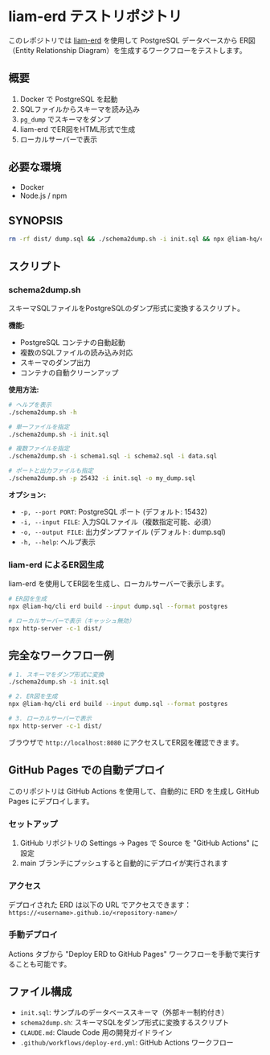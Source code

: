 # liam-erd テストリポジトリ

このレポジトリでは [liam-erd](https://github.com/liam-hq/liam) を使用して PostgreSQL データベースから ER図（Entity Relationship Diagram）を生成するワークフローをテストします。

## 概要

1. Docker で PostgreSQL を起動
2. SQLファイルからスキーマを読み込み
3. `pg_dump` でスキーマをダンプ
4. liam-erd でER図をHTML形式で生成
5. ローカルサーバーで表示

## 必要な環境

- Docker
- Node.js / npm

## SYNOPSIS

```bash
rm -rf dist/ dump.sql && ./schema2dump.sh -i init.sql && npx @liam-hq/cli erd build --input dump.sql --format postgres && npx http-server -c-1 dist/
```

## スクリプト

### schema2dump.sh
スキーマSQLファイルをPostgreSQLのダンプ形式に変換するスクリプト。

**機能:**
- PostgreSQL コンテナの自動起動
- 複数のSQLファイルの読み込み対応
- スキーマのダンプ出力
- コンテナの自動クリーンアップ

**使用方法:**
```bash
# ヘルプを表示
./schema2dump.sh -h

# 単一ファイルを指定
./schema2dump.sh -i init.sql

# 複数ファイルを指定
./schema2dump.sh -i schema1.sql -i schema2.sql -i data.sql

# ポートと出力ファイルも指定
./schema2dump.sh -p 25432 -i init.sql -o my_dump.sql
```

**オプション:**
- `-p, --port PORT`: PostgreSQL ポート (デフォルト: 15432)
- `-i, --input FILE`: 入力SQLファイル（複数指定可能、必須）
- `-o, --output FILE`: 出力ダンプファイル (デフォルト: dump.sql)
- `-h, --help`: ヘルプ表示

### liam-erd によるER図生成
liam-erd を使用してER図を生成し、ローカルサーバーで表示します。

```bash
# ER図を生成
npx @liam-hq/cli erd build --input dump.sql --format postgres

# ローカルサーバーで表示（キャッシュ無効）
npx http-server -c-1 dist/
```

## 完全なワークフロー例

```bash
# 1. スキーマをダンプ形式に変換
./schema2dump.sh -i init.sql

# 2. ER図を生成
npx @liam-hq/cli erd build --input dump.sql --format postgres

# 3. ローカルサーバーで表示
npx http-server -c-1 dist/
```

ブラウザで `http://localhost:8080` にアクセスしてER図を確認できます。

## GitHub Pages での自動デプロイ

このリポジトリは GitHub Actions を使用して、自動的に ERD を生成し GitHub Pages にデプロイします。

### セットアップ

1. GitHub リポジトリの Settings → Pages で Source を "GitHub Actions" に設定
2. main ブランチにプッシュすると自動的にデプロイが実行されます

### アクセス

デプロイされた ERD は以下の URL でアクセスできます：
`https://<username>.github.io/<repository-name>/`

### 手動デプロイ

Actions タブから "Deploy ERD to GitHub Pages" ワークフローを手動で実行することも可能です。

## ファイル構成

- `init.sql`: サンプルのデータベーススキーマ（外部キー制約付き）
- `schema2dump.sh`: スキーマSQLをダンプ形式に変換するスクリプト
- `CLAUDE.md`: Claude Code 用の開発ガイドライン
- `.github/workflows/deploy-erd.yml`: GitHub Actions ワークフロー

